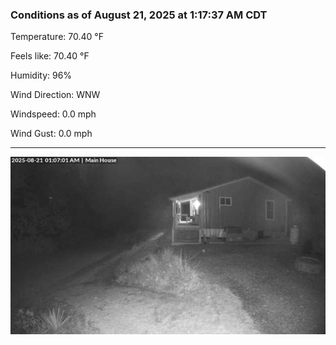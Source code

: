 ### Conditions as of August 21, 2025 at 1:17:37 AM CDT 

Temperature: 70.40 &deg;F

Feels like: 70.40 &deg;F

Humidity: 96%

Wind Direction: WNW

Windspeed: 0.0 mph

Wind Gust: 0.0 mph

---

<img src="./images/latest.jpeg"/>

